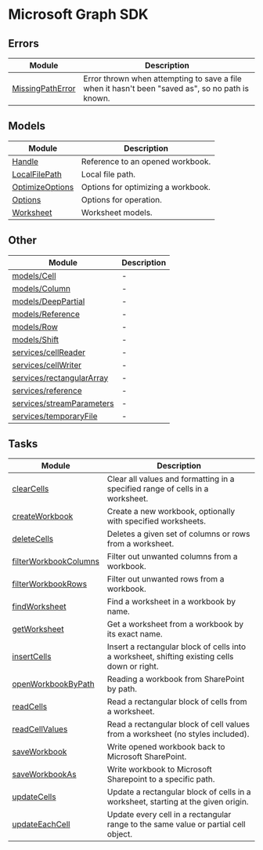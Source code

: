 # Microsoft Graph SDK

## Errors

| Module | Description |
| ------ | ------ |
| [MissingPathError](MissingPathError.md) | Error thrown when attempting to save a file when it hasn't been "saved as", so no path is known. |

## Models

| Module | Description |
| ------ | ------ |
| [Handle](Handle.md) | Reference to an opened workbook. |
| [LocalFilePath](LocalFilePath.md) | Local file path. |
| [OptimizeOptions](OptimizeOptions.md) | Options for optimizing a workbook. |
| [Options](Options.md) | Options for operation. |
| [Worksheet](Worksheet.md) | Worksheet models. |

## Other

| Module | Description |
| ------ | ------ |
| [models/Cell](models/Cell.md) | - |
| [models/Column](models/Column.md) | - |
| [models/DeepPartial](models/DeepPartial.md) | - |
| [models/Reference](models/Reference.md) | - |
| [models/Row](models/Row.md) | - |
| [models/Shift](models/Shift.md) | - |
| [services/cellReader](services/cellReader.md) | - |
| [services/cellWriter](services/cellWriter.md) | - |
| [services/rectangularArray](services/rectangularArray.md) | - |
| [services/reference](services/reference.md) | - |
| [services/streamParameters](services/streamParameters.md) | - |
| [services/temporaryFile](services/temporaryFile.md) | - |

## Tasks

| Module | Description |
| ------ | ------ |
| [clearCells](clearCells.md) | Clear all values and formatting in a specified range of cells in a worksheet. |
| [createWorkbook](createWorkbook.md) | Create a new workbook, optionally with specified worksheets. |
| [deleteCells](deleteCells.md) | Deletes a given set of columns or rows from a worksheet. |
| [filterWorkbookColumns](filterWorkbookColumns.md) | Filter out unwanted columns from a workbook. |
| [filterWorkbookRows](filterWorkbookRows.md) | Filter out unwanted rows from a workbook. |
| [findWorksheet](findWorksheet.md) | Find a worksheet in a workbook by name. |
| [getWorksheet](getWorksheet.md) | Get a worksheet from a workbook by its exact name. |
| [insertCells](insertCells.md) | Insert a rectangular block of cells into a worksheet, shifting existing cells down or right. |
| [openWorkbookByPath](openWorkbookByPath.md) | Reading a workbook from SharePoint by path. |
| [readCells](readCells.md) | Read a rectangular block of cells from a worksheet. |
| [readCellValues](readCellValues.md) | Read a rectangular block of cell values from a worksheet (no styles included). |
| [saveWorkbook](saveWorkbook.md) | Write opened workbook back to Microsoft SharePoint. |
| [saveWorkbookAs](saveWorkbookAs.md) | Write workbook to Microsoft Sharepoint to a specific path. |
| [updateCells](updateCells.md) | Update a rectangular block of cells in a worksheet, starting at the given origin. |
| [updateEachCell](updateEachCell.md) | Update every cell in a rectangular range to the same value or partial cell object. |
